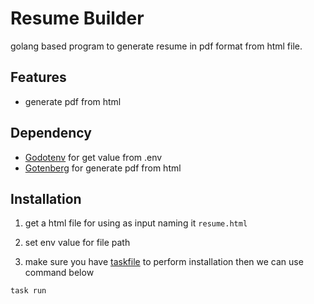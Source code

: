# Resume Builder

golang based program to generate resume in pdf format from html file.

## Features

- generate pdf from html

## Dependency

- [Godotenv](github.com/joho/godotenv) for get value from .env
- [Gotenberg](github.com/starwalkn/gotenberg-go-client/v8) for generate pdf from html

## Installation

1. get a html file for using as input naming it ```resume.html```

2. set env value for file path

3. make sure you have [taskfile](https://taskfile.dev/installation/) to perform installation then we can use command below

```bash
task run
```
